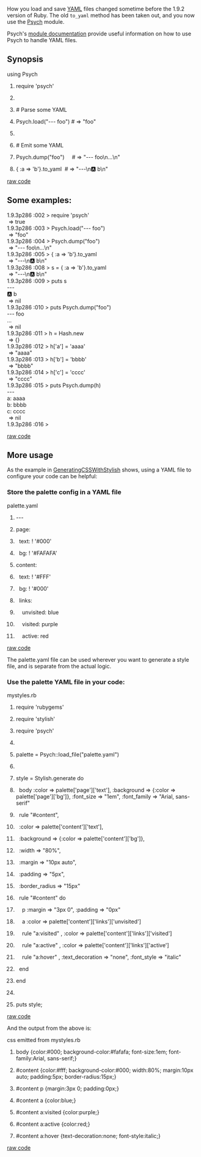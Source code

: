 <div id="wikitext">

<div style="display: none;">

Summary:Loading and Saving YAML files in Ruby \> 1.9.2
Parent:(Technology.)Ruby <span
class="wikiword">[IncludeMe](http://wiki.tamouse.org?n=Technology.IncludeMe?action=edit)[?](http://wiki.tamouse.org?n=Technology.IncludeMe?action=edit)</span>:[Ruby](http://wiki.tamouse.org?n=Technology.Ruby?action=print)
Categories:[Articles](http://wiki.tamouse.org?n=Category.Articles),
[HowTos](http://wiki.tamouse.org?n=Category.HowTos) Tags: ruby, yaml,
psych

</div>

<span id="excerpt"></span> How you load and save
[YAML](http://wiki.tamouse.org?n=Technology.YAML?action=print) files
changed sometime before the 1.9.2 version of Ruby. The old `to_yaml`
method has been taken out, and you now use the
[Psych](http://apidock.com/ruby/Psych) module. <span
id="excerptend"></span>

Psych's [module documentation](http://apidock.com/ruby/Psych) provide
useful information on how to use Psych to handle YAML files.

<div class="vspace">

</div>

Synopsis
--------

<div id="sourceblock1" class="sourceblock">

<div class="sourceblocktext">

<div class="ruby">

<div class="head">

using Psych

</div>

1.  <div class="de1">

    <span class="kw3">require</span> <span class="st0">'psych'</span>

    </div>

2.  <div class="de1">

     

    </div>

3.  <div class="de1">

    <span class="co1">\# Parse some YAML</span>

    </div>

4.  <div class="de1">

    Psych.<span class="kw3">load</span><span class="br0">(</span><span
    class="st0">"--- foo"</span><span class="br0">)</span> <span
    class="co1">\# =\> "foo"</span>

    </div>

5.  <div class="de2">

     

    </div>

6.  <div class="de1">

    <span class="co1">\# Emit some YAML</span>

    </div>

7.  <div class="de1">

    Psych.<span class="me1">dump</span><span class="br0">(</span><span
    class="st0">"foo"</span><span class="br0">)</span>     <span
    class="co1">\# =\> "--- foo\\n...\\n"</span>

    </div>

8.  <div class="de1">

    <span class="br0">{</span> <span class="re3">:a</span> <span
    class="sy0">=\></span> <span class="st0">'b'</span><span
    class="br0">}</span>.<span class="me1">to\_yaml</span>  <span
    class="co1">\# =\> "---\\n:a: b\\n"</span>

    </div>

</div>

</div>

<div class="sourceblocklink">

[raw
code](http://wiki.tamouse.org?n=Technology.YamlAndRuby?action=sourceblock&num=1)

</div>

</div>

<div class="vspace">

</div>

Some examples:
--------------

<div id="sourceblock2" class="sourceblock">

<div class="sourceblocktext">

<div class="text">

1.9.3p286 :002 \> require 'psych'\
  =\> true\
 1.9.3p286 :003 \> Psych.load("--- foo")\
  =\> "foo"\
 1.9.3p286 :004 \> Psych.dump("foo")\
  =\> "--- foo\\n...\\n"\
 1.9.3p286 :005 \> { :a =\> 'b'}.to\_yaml\
  =\> "---\\n:a: b\\n"\
 1.9.3p286 :008 \> s = { :a =\> 'b'}.to\_yaml\
  =\> "---\\n:a: b\\n"\
 1.9.3p286 :009 \> puts s\
 ---\
 :a: b\
  =\> nil\
 1.9.3p286 :010 \> puts Psych.dump("foo")\
 --- foo\
 ...\
  =\> nil\
 1.9.3p286 :011 \> h = Hash.new\
  =\> {}\
 1.9.3p286 :012 \> h['a'] = 'aaaa'\
  =\> "aaaa"\
 1.9.3p286 :013 \> h['b'] = 'bbbb'\
  =\> "bbbb"\
 1.9.3p286 :014 \> h['c'] = 'cccc'\
  =\> "cccc"\
 1.9.3p286 :015 \> puts Psych.dump(h)\
 ---\
 a: aaaa\
 b: bbbb\
 c: cccc\
  =\> nil\
 1.9.3p286 :016 \>

</div>

</div>

<div class="sourceblocklink">

[raw
code](http://wiki.tamouse.org?n=Technology.YamlAndRuby?action=sourceblock&num=2)

</div>

</div>

<div class="vspace">

</div>

More usage
----------

As the example in
[GeneratingCSSWithStylish](http://wiki.tamouse.org?n=Technology.GeneratingCSSWithStylish?action=print)
shows, using a YAML file to configure your code can be helpful:

<div class="vspace">

</div>

<div class="round lrindent quote">

<span id="example2"></span>

### Store the palette config in a YAML file

<div id="sourceblock3" class="sourceblock">

<div class="sourceblocktext">

<div class="yaml">

<div class="head">

palette.yaml

</div>

1.  <div class="de1">

    <span class="sy1">---</span>

    </div>

2.  <div class="de1">

    <span class="co4">page</span>:

    </div>

3.  <div class="de1">

    <span class="co3">  text</span><span class="sy2">: </span>! '<span
    class="co1">\#000'</span>

    </div>

4.  <div class="de1">

    <span class="co3">  bg</span><span class="sy2">: </span>! '<span
    class="co1">\#FAFAFA'</span>

    </div>

5.  <div class="de2">

    <span class="co4">content</span>:

    </div>

6.  <div class="de1">

    <span class="co3">  text</span><span class="sy2">: </span>! '<span
    class="co1">\#FFF'</span>

    </div>

7.  <div class="de1">

    <span class="co3">  bg</span><span class="sy2">: </span>! '<span
    class="co1">\#000'</span>

    </div>

8.  <div class="de1">

    <span class="co4">  links</span>:

    </div>

9.  <div class="de1">

    <span class="co3">    unvisited</span><span class="sy2">:
    </span>blue

    </div>

10. <div class="de2">

    <span class="co3">    visited</span><span class="sy2">:
    </span>purple

    </div>

11. <div class="de1">

    <span class="co3">    active</span><span class="sy2">: </span>red

    </div>

</div>

</div>

<div class="sourceblocklink">

[raw
code](http://wiki.tamouse.org?n=Technology.YamlAndRuby?action=sourceblock&num=3)

</div>

</div>

The palette.yaml file can be used wherever you want to generate a style
file, and is separate from the actual logic.

<div class="vspace">

</div>

### Use the palette YAML file in your code:

<div id="sourceblock4" class="sourceblock">

<div class="sourceblocktext">

<div class="ruby">

<div class="head">

mystyles.rb

</div>

1.  <div class="de1">

    <span class="kw3">require</span> <span class="st0">'rubygems'</span>

    </div>

2.  <div class="de1">

    <span class="kw3">require</span> <span class="st0">'stylish'</span>

    </div>

3.  <div class="de1">

    <span class="kw3">require</span> <span class="st0">'psych'</span>

    </div>

4.  <div class="de1">

     

    </div>

5.  <div class="de2">

    palette = Psych::load\_file<span class="br0">(</span><span
    class="st0">"palette.yaml"</span><span class="br0">)</span>

    </div>

6.  <div class="de1">

     

    </div>

7.  <div class="de1">

    style = Stylish.<span class="me1">generate</span> <span
    class="kw1">do</span>

    </div>

8.  <div class="de1">

      body <span class="re3">:color</span> <span class="sy0">=\></span>
    palette<span class="br0">[</span><span
    class="st0">'page'</span><span class="br0">]</span><span
    class="br0">[</span><span class="st0">'text'</span><span
    class="br0">]</span>, <span class="re3">:background</span> <span
    class="sy0">=\></span> <span class="br0">{</span>:color <span
    class="sy0">=\></span> palette<span class="br0">[</span><span
    class="st0">'page'</span><span class="br0">]</span><span
    class="br0">[</span><span class="st0">'bg'</span><span
    class="br0">]</span><span class="br0">}</span>, <span
    class="re3">:font\_size</span> <span class="sy0">=\></span> <span
    class="st0">"1em"</span>, <span class="re3">:font\_family</span>
    <span class="sy0">=\></span> <span class="st0">"Arial,
    sans-serif"</span>

    </div>

9.  <div class="de1">

      rule <span class="st0">"\#content"</span>,

    </div>

10. <div class="de2">

      <span class="re3">:color</span> <span class="sy0">=\></span>
    palette<span class="br0">[</span><span
    class="st0">'content'</span><span class="br0">]</span><span
    class="br0">[</span><span class="st0">'text'</span><span
    class="br0">]</span>,

    </div>

11. <div class="de1">

      <span class="re3">:background</span> <span class="sy0">=\></span>
    <span class="br0">{</span>:color <span class="sy0">=\></span>
    palette<span class="br0">[</span><span
    class="st0">'content'</span><span class="br0">]</span><span
    class="br0">[</span><span class="st0">'bg'</span><span
    class="br0">]</span><span class="br0">}</span>,

    </div>

12. <div class="de1">

      <span class="re3">:width</span> <span class="sy0">=\></span> <span
    class="st0">"80%"</span>,

    </div>

13. <div class="de1">

      <span class="re3">:margin</span> <span class="sy0">=\></span>
    <span class="st0">"10px auto"</span>,

    </div>

14. <div class="de1">

      <span class="re3">:padding</span> <span class="sy0">=\></span>
    <span class="st0">"5px"</span>,

    </div>

15. <div class="de2">

      <span class="re3">:border\_radius</span> <span
    class="sy0">=\></span> <span class="st0">"15px"</span>

    </div>

16. <div class="de1">

      rule <span class="st0">"\#content"</span> <span
    class="kw1">do</span>

    </div>

17. <div class="de1">

        <span class="kw3">p</span> <span class="re3">:margin</span>
    <span class="sy0">=\></span> <span class="st0">"3px 0"</span>, <span
    class="re3">:padding</span> <span class="sy0">=\></span> <span
    class="st0">"0px"</span>

    </div>

18. <div class="de1">

        a <span class="re3">:color</span> <span class="sy0">=\></span>
    palette<span class="br0">[</span><span
    class="st0">'content'</span><span class="br0">]</span><span
    class="br0">[</span><span class="st0">'links'</span><span
    class="br0">]</span><span class="br0">[</span><span
    class="st0">'unvisited'</span><span class="br0">]</span>

    </div>

19. <div class="de1">

        rule <span class="st0">"a:visited"</span> , <span
    class="re3">:color</span> <span class="sy0">=\></span> palette<span
    class="br0">[</span><span class="st0">'content'</span><span
    class="br0">]</span><span class="br0">[</span><span
    class="st0">'links'</span><span class="br0">]</span><span
    class="br0">[</span><span class="st0">'visited'</span><span
    class="br0">]</span>

    </div>

20. <div class="de2">

        rule <span class="st0">"a:active"</span> , <span
    class="re3">:color</span> <span class="sy0">=\></span> palette<span
    class="br0">[</span><span class="st0">'content'</span><span
    class="br0">]</span><span class="br0">[</span><span
    class="st0">'links'</span><span class="br0">]</span><span
    class="br0">[</span><span class="st0">'active'</span><span
    class="br0">]</span>

    </div>

21. <div class="de1">

        rule <span class="st0">"a:hover"</span> , <span
    class="re3">:text\_decoration</span> <span class="sy0">=\></span>
    <span class="st0">"none"</span>, <span
    class="re3">:font\_style</span> <span class="sy0">=\></span> <span
    class="st0">"italic"</span>

    </div>

22. <div class="de1">

      <span class="kw1">end</span>

    </div>

23. <div class="de1">

    <span class="kw1">end</span>

    </div>

24. <div class="de1">

     

    </div>

25. <div class="de2">

    <span class="kw3">puts</span> style;

    </div>

</div>

</div>

<div class="sourceblocklink">

[raw
code](http://wiki.tamouse.org?n=Technology.YamlAndRuby?action=sourceblock&num=4)

</div>

</div>

And the output from the above is:

<div class="vspace">

</div>

<div id="sourceblock5" class="sourceblock">

<div class="sourceblocktext">

<div class="css">

<div class="head">

css emitted from mystyles.rb

</div>

1.  <div class="de1">

    body <span class="br0">{</span><span class="kw1">color</span><span
    class="sy0">:</span><span class="re0">\#000</span><span
    class="sy0">;</span> <span class="kw1">background-color</span><span
    class="sy0">:</span><span class="re0">\#fafafa</span><span
    class="sy0">;</span> <span class="kw1">font-size</span><span
    class="sy0">:</span><span class="re3">1em</span><span
    class="sy0">;</span> <span class="kw1">font-family</span><span
    class="re2">:Arial</span><span class="sy0">,</span> <span
    class="kw2">sans-serif</span><span class="sy0">;</span><span
    class="br0">}</span>

    </div>

2.  <div class="de1">

    \#<span class="kw1">content</span> <span class="br0">{</span><span
    class="kw1">color</span><span class="sy0">:</span><span
    class="re0">\#fff</span><span class="sy0">;</span> <span
    class="kw1">background-color</span><span class="sy0">:</span><span
    class="re0">\#000</span><span class="sy0">;</span> <span
    class="kw1">width</span><span class="sy0">:</span><span
    class="re3">80%</span><span class="sy0">;</span> <span
    class="kw1">margin</span><span class="sy0">:</span><span
    class="re3">10px</span> <span class="kw2">auto</span><span
    class="sy0">;</span> <span class="kw1">padding</span><span
    class="sy0">:</span><span class="re3">5px</span><span
    class="sy0">;</span> <span class="kw1">border-radius</span><span
    class="sy0">:</span><span class="re3">15px</span><span
    class="sy0">;</span><span class="br0">}</span>

    </div>

3.  <div class="de1">

    \#<span class="kw1">content</span> p <span class="br0">{</span><span
    class="kw1">margin</span><span class="sy0">:</span><span
    class="re3">3px</span> <span class="nu0">0</span><span
    class="sy0">;</span> <span class="kw1">padding</span><span
    class="sy0">:</span><span class="re3">0px</span><span
    class="sy0">;</span><span class="br0">}</span>

    </div>

4.  <div class="de1">

    \#<span class="kw1">content</span> a <span class="br0">{</span><span
    class="kw1">color</span><span class="sy0">:</span><span
    class="kw1">blue</span><span class="sy0">;</span><span
    class="br0">}</span>

    </div>

5.  <div class="de2">

    \#<span class="kw1">content</span> a<span class="re2">:visited
    </span><span class="br0">{</span><span class="kw1">color</span><span
    class="sy0">:</span><span class="kw2">purple</span><span
    class="sy0">;</span><span class="br0">}</span>

    </div>

6.  <div class="de1">

    \#<span class="kw1">content</span> a<span class="re2">:active
    </span><span class="br0">{</span><span class="kw1">color</span><span
    class="sy0">:</span><span class="kw2">red</span><span
    class="sy0">;</span><span class="br0">}</span>

    </div>

7.  <div class="de1">

    \#<span class="kw1">content</span> a<span class="re2">:hover
    </span><span class="br0">{</span><span
    class="kw1">text-decoration</span><span class="sy0">:</span><span
    class="kw2">none</span><span class="sy0">;</span> <span
    class="kw1">font-style</span><span class="sy0">:</span><span
    class="kw2">italic</span><span class="sy0">;</span><span
    class="br0">}</span>

    </div>

</div>

</div>

<div class="sourceblocklink">

[raw
code](http://wiki.tamouse.org?n=Technology.YamlAndRuby?action=sourceblock&num=5)

</div>

</div>

</div>

<div class="vspace">

</div>

</div>

